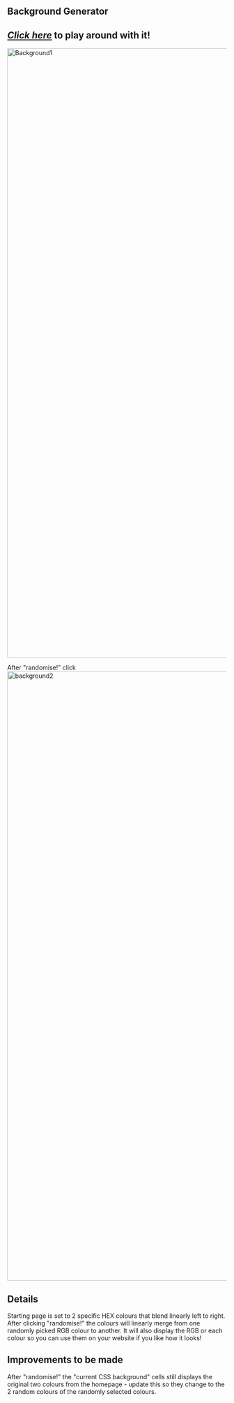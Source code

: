 ## Background Generator

## [*Click here*](https://terrilowe07.github.io/background-generator/) to play around with it!

<img width="1397" alt="Background1" src="https://user-images.githubusercontent.com/41338211/152017046-3c66702c-8564-42fe-aef0-00d691ac9005.png">

After "randomise!" click
<img width="1397" alt="background2" src="https://user-images.githubusercontent.com/41338211/152017048-7f2c7388-2d11-474f-b271-000a271ba9f1.png">

## Details
Starting page is set to 2 specific HEX colours that blend linearly left to right.
After clicking "randomise!" the colours will linearly merge from one randomly picked RGB colour to another.
It will also display the RGB or each colour so you can use them on your website if you like how it looks!

## Improvements to be made
After "randomise!" the "current CSS background" cells still displays the original two colours from the homepage - update this so they change to the 2 random colours of the randomly selected colours.

